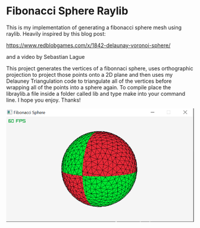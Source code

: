 # Fibonacci Sphere Raylib

This is my implementation of generating a fibonacci sphere mesh using raylib. Heavily inspired by this blog post:

https://www.redblobgames.com/x/1842-delaunay-voronoi-sphere/

and a video by Sebastian Lague

This project generates the vertices of a fibonnaci sphere, uses orthographic projection to project those points onto a 2D plane and then uses my Delauney Triangulation code to triangulate all of the vertices before wrapping all of the points into a sphere again. To compile place the libraylib.a file inside a folder called lib and type make into your command line. I hope you enjoy. Thanks!

![Fibonacci Sphere](./screenshots/fibonacci_sphere.PNG)
